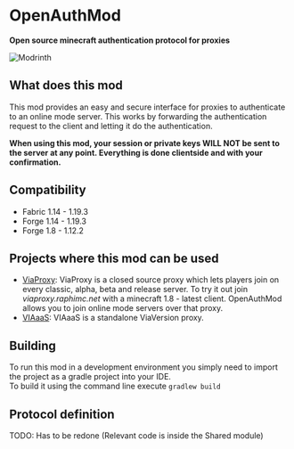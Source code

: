 # OpenAuthMod
**Open source minecraft authentication protocol for proxies**

![Modrinth](https://img.shields.io/modrinth/dt/Fb6XdDFr?label=Modrinth%20Downloads)

## What does this mod
This mod provides an easy and secure interface for proxies to authenticate to an online mode server. This works by forwarding the authentication request to the client and letting it do the authentication.

**When using this mod, your session or private keys WILL NOT be sent to the server at any point. Everything is done clientside and with your confirmation.**

## Compatibility
* Fabric 1.14 - 1.19.3
* Forge 1.14 - 1.19.3
* Forge 1.8 - 1.12.2

## Projects where this mod can be used
* [ViaProxy](https://discord.gg/dCzT9XHEWu): ViaProxy is a closed source proxy which lets players join on every classic, alpha, beta and release server. To try it out join *viaproxy.raphimc.net* with a minecraft 1.8 - latest client. OpenAuthMod allows you to join online mode servers over that proxy.
* [VIAaaS](https://github.com/ViaVersion/VIAaaS): VIAaaS is a standalone ViaVersion proxy.

## Building
To run this mod in a development environment you simply need to import the project as a gradle project into your IDE.\
To build it using the command line execute `gradlew build`

## Protocol definition
TODO: Has to be redone (Relevant code is inside the Shared module)
